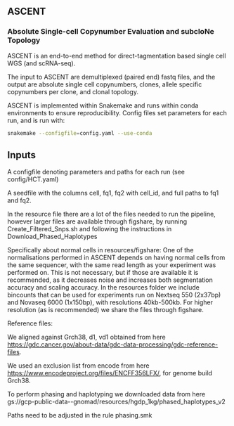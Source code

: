 ## ASCENT
### Absolute Single-cell Copynumber Evaluation and subcloNe Topology

ASCENT is an end-to-end method for direct-tagmentation based single cell WGS (and scRNA-seq).

The input to ASCENT are demultiplexed (paired end) fastq files, and the output are absolute single cell copynumbers, clones, allele specific copynumbers per clone, and clonal topology. 

ASCENT is implemented within Snakemake and runs within conda environments to ensure reproducibility. Config files set parameters for each run, and is run with: 
```bash
snakemake --configfile=config.yaml --use-conda
```


## Inputs
A configfile denoting parameters and paths for each run (see config/HCT.yaml)

A seedfile with the columns cell, fq1, fq2 with cell_id, and full paths to fq1 and fq2. 

In the resource file there are a lot of the files needed to run the pipeline, however larger files are available through figshare, by running Create_Filtered_Snps.sh and following the instructions in Download_Phased_Haplotypes

Specifically about normal cells in resources/figshare: 
One of the normalisations performed in ASCENT depends on having normal cells from the same sequencer, with the same read length as your experiment was performed on. This is not necessary, but if those are available it is recommended, as it decreases noise and increases both segmentation accuracy and scaling accuracy. 
In the resources folder we include bincounts that can be used for experiments run on Nextseq 550 (2x37bp) and Novaseq 6000 (1x150bp), with resolutions 40kb-500kb. For higher resolution (as is recommended) we share the files through figshare. 

Reference files: 

We aligned against Grch38, d1, vd1 obtained from here https://gdc.cancer.gov/about-data/gdc-data-processing/gdc-reference-files. 

We used an exclusion list from encode from here https://www.encodeproject.org/files/ENCFF356LFX/, for genome build Grch38. 

To perform phasing and haplotyping we downloaded data from here gs://gcp-public-data--gnomad/resources/hgdp_1kg/phased_haplotypes_v2 

Paths need to be adjusted in the rule phasing.smk 


